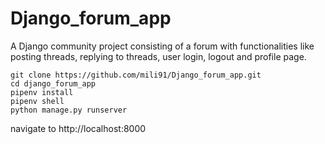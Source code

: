 # Django_forum_app
A Django community project consisting of a forum with functionalities like posting threads, replying to threads, user login, logout and profile page.
```
git clone https://github.com/mili91/Django_forum_app.git
cd django_forum_app
pipenv install 
pipenv shell
python manage.py runserver
```
navigate to http://localhost:8000

